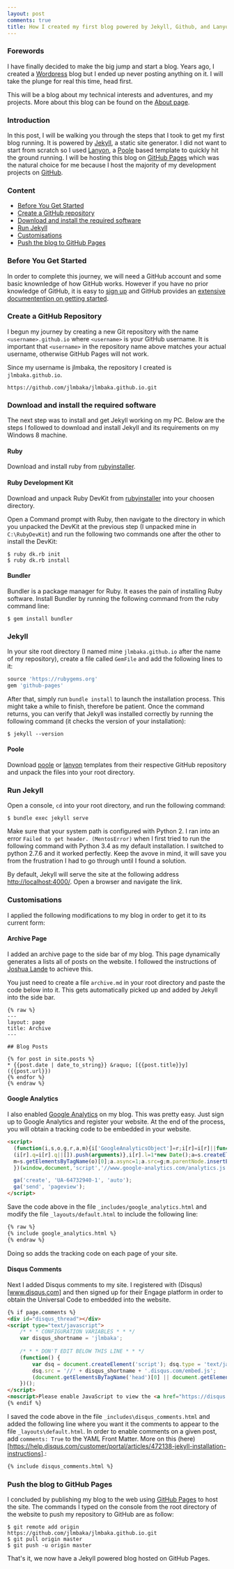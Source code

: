 ```yaml
---
layout: post
comments: true
title: How I created my first blog powered by Jekyll, Github, and Lanyon
---
```


### Forewords

<!-- Situations -->
I have finally decided to make the big jump and start a blog. Years ago, I created a [Wordpress](http://jeanlouismbaka.wordpress.com) blog but I ended up never posting anything on it. I will take the plunge for real this time, head first.

This will be a blog about my technical interests and adventures, and my projects. More about this blog can be found on the [About page](/about/).


### Introduction

<!-- Tasks -->
In this post, I will be walking you through the steps that I took to get my first blog running. It is powered by [Jekyll](http://jekyllrb.com), a static site generator. I did not want to start from scratch so I used [Lanyon](https://github.com/poole/lanyon), a [Poole](http://getpoole.com) based template to quickly hit the ground running. I will be hosting this blog on [GitHub Pages](http://pages.github.com) which was the natural choice for me because I host the majority of my development projects on [GitHub](https://github.com/jlmbaka).


### Content
- [Before You Get Started](#Before-You-Get-Started)
- [Create a GitHub repository](#Create-a-GitHub-repository)
- [Download and install the required software](#Download-and-install-the-required-software)
- [Run Jekyll](#Run-Jekyll)
- [Customisations](#Customisations)
- [Push the blog to GitHub Pages](#Push-the-blog-to-GitHub-Pages)

<!-- Actions -->

### Before You Get Started
In order to complete this journey, we will need a GitHub account and some basic knownledge of how GitHub works. However if you have no prior knowledge of GitHub, it is easy to [sign up](https://github.com/join) and GitHub provides an [extensive documentention on getting started](https://help.github.com/articles/set-up-git).

### Create a GitHub Repository

I begun my journey by creating a new Git repository with the name `<username>.github.io` where `<username>` is your GitHub username. It is important that `<username>` in the repository name above matches your actual username, otherwise GitHub Pages will not work.

Since my username is jlmbaka, the repository I created is `jlmbaka.github.io`.

```	
https://github.com/jlmbaka/jlmbaka.github.io.git
```

### Download and install the required software

The next step was to install and get Jekyll working on my PC. Below are the steps I followed to download and install Jekyll and its requirements on my Windows 8 machine.

#### Ruby
Download and install ruby from [rubyinstaller](http://rubyinstaller.org/).

#### Ruby Development Kit

Download and unpack Ruby DevKit from [rubyinstaller](http://rubyinstaller.org/downloads/) into your choosen directory.

Open a Command prompt with Ruby, then navigate to the directory in which you unpacked the DevKit at the previous step (I unpacked mine in `C:\RubyDevKit`) and run the following two commands one after the other to install the DevKit:

```console
$ ruby dk.rb init
$ ruby dk.rb install
```

#### Bundler

Bundler is a package manager for Ruby. It eases the pain of installing Ruby software. Install Bundler by running the following command from the ruby command line:

```console
$ gem install bundler
```

### Jekyll

In your site root directory (I named mine `jlmbaka.github.io` after the name of my repository), create a file called `GemFile` and add the following lines to it:

```Ruby
source 'https://rubygems.org'
gem 'github-pages'
```

After that, simply run `bundle install` to launch the installation process. This might take a while to finish, therefore be patient. Once the command returns, you can verify that Jekyll was installed correctly by running the following command (it checks the version of your installation):

```console
$ jekyll --version
```

#### Poole

Download [poole](https://github.com/poole/poole) or [lanyon](https://github.com/poole/lanyon) templates from their respective GitHub repository and unpack the files into your root directory.


### Run Jekyll

Open a console, `cd` into your root directory, and run the following command:

```console
$ bundle exec jekyll serve
```

Make sure that your system path is configured with Python 2. I ran into an error `Failed to get header. (MentosError)` when I first tried to run the following command with Python 3.4 as my default installation. I switched to python 2.7.6 and it worked perfectly. Keep the avove in mind, it will save you from the frustration I had to go through until I found a solution.

By default, Jekyll will serve the site at the following address [http://localhost:4000/](http://localhost:4000/). Open a browser and navigate the link.


### Customisations

I applied the following modifications to my blog in order to get it to its current form:

#### Archive Page

I added an archive page to the side bar of my blog. This page dynamically generates a lists all of posts on the website. I followed the instructions of [Joshua Lande](joshualande.com) to achieve this.

You just need to create a file `archive.md` in your root directory and paste the  code below into it. This gets automatically picked up and added by Jekyll into the side bar.

```liquid
{% raw %}
---
layout: page
title: Archive
---

## Blog Posts

{% for post in site.posts %}
* {{post.date | date_to_string}} &raquo; [{{post.title}}y]({{post.url}})
{% endfor %}
{% endraw %}
```

#### Google Analytics

I also enabled [Google Analytics](http://www.google.com/analytics) on my blog. This was pretty easy. Just sign up to Google Analytics and register your website. At the end of the process, you will obtain a tracking code to be embedded in your website.


```html
<script>
  (function(i,s,o,g,r,a,m){i['GoogleAnalyticsObject']=r;i[r]=i[r]||function(){
  (i[r].q=i[r].q||[]).push(arguments)},i[r].l=1*new Date();a=s.createElement(o),
  m=s.getElementsByTagName(o)[0];a.async=1;a.src=g;m.parentNode.insertBefore(a,m)
  })(window,document,'script','//www.google-analytics.com/analytics.js','ga');

  ga('create', 'UA-64732940-1', 'auto');
  ga('send', 'pageview');
</script>
```

Save the code above in the file `_includes/google_analytics.html` and modify the file `_layouts/default.html` to include the following line:

```html
{% raw %}
{% include google_analytics.html %}
{% endraw %}
```

Doing so adds the tracking code on each page of your site.


#### Disqus Comments

Next I added Disqus comments to my site. I registered with (Disqus)[www.disqus.com] and then signed up for their Engage platform in order to obtain the Universal Code to embedded into the website.

```html
{% if page.comments %}
<div id="disqus_thread"></div>
<script type="text/javascript">
    /* * * CONFIGURATION VARIABLES * * */
    var disqus_shortname = 'jlmbaka';
    
    /* * * DON'T EDIT BELOW THIS LINE * * */
    (function() {
        var dsq = document.createElement('script'); dsq.type = 'text/javascript'; dsq.async = true;
        dsq.src = '//' + disqus_shortname + '.disqus.com/embed.js';
        (document.getElementsByTagName('head')[0] || document.getElementsByTagName('body')[0]).appendChild(dsq);
    })();
</script>
<noscript>Please enable JavaScript to view the <a href="https://disqus.com/?ref_noscript" rel="nofollow">comments powered by Disqus.</a></noscript>
{% endif %}
```

I saved the code above in the file `_includes\disqus_comments.html` and added the following line where you want it the comments to appear to the file `_layouts\default.html`. In order to enable comments on a given post, add `comments: True` to the YAML Front Matter. More on this (here)[https://help.disqus.com/customer/portal/articles/472138-jekyll-installation-instructions].:

```html
{% include disqus_comments.html %}
```

### Push the blog to GitHub Pages

I concluded by publishing my blog to the web using [GitHub Pages](https://pages.github.com/) to host the site. The commands I typed on the console from the root directory of the website to push my repository to GitHub are as follow:

```console
$ git remote add origin https://github.com/jlmbaka/jlmbaka.github.io.git
$ git pull origin master
$ git push -u origin master
```

That's it, we now have a Jekyll powered blog hosted on GitHub Pages.
